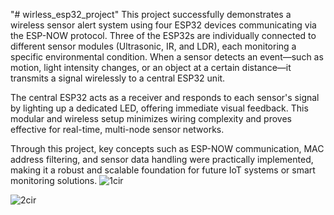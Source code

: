 "# wirless_esp32_project" 
This project successfully demonstrates a wireless sensor alert system using four ESP32 devices communicating via the ESP-NOW protocol. Three of the ESP32s are individually connected to different sensor modules (Ultrasonic, IR, and LDR), each monitoring a specific environmental condition. When a sensor detects an event—such as motion, light intensity changes, or an object at a certain distance—it transmits a signal wirelessly to a central ESP32 unit.

The central ESP32 acts as a receiver and responds to each sensor's signal by lighting up a dedicated LED, offering immediate visual feedback. This modular and wireless setup minimizes wiring complexity and proves effective for real-time, multi-node sensor networks.

Through this project, key concepts such as ESP-NOW communication, MAC address filtering, and sensor data handling were practically implemented, making it a robust and scalable foundation for future IoT systems or smart monitoring solutions.
![1cir](https://github.com/user-attachments/assets/8992b81f-b556-4ce3-9507-694fb6dccf5d)

![2cir](https://github.com/user-attachments/assets/a5a1fd8b-6b91-49ff-a706-d44890141d15)
